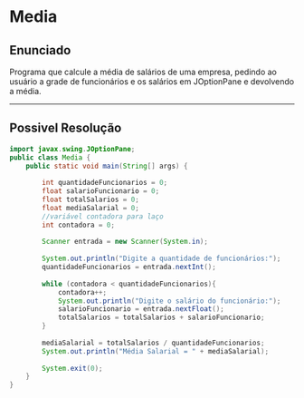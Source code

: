 # Media

## Enunciado

Programa que calcule a média de salários de uma empresa, pedindo ao usuário a grade de funcionários e os salários em JOptionPane e devolvendo a média.

* * *

## Possivel Resolução

```java
import javax.swing.JOptionPane;
public class Media {
    public static void main(String[] args) {
 
        int quantidadeFuncionarios = 0;
        float salarioFuncionario = 0;
        float totalSalarios = 0;
        float mediaSalarial = 0;
        //variável contadora para laço
        int contadora = 0;
       
        Scanner entrada = new Scanner(System.in);
   
        System.out.println("Digite a quantidade de funcionários:");
        quantidadeFuncionarios = entrada.nextInt();
         
        while (contadora < quantidadeFuncionarios){
            contadora++;
            System.out.println("Digite o salário do funcionário:");
            salarioFuncionario = entrada.nextFloat();
            totalSalarios = totalSalarios + salarioFuncionario;
        }
         
        mediaSalarial = totalSalarios / quantidadeFuncionarios;
        System.out.println("Média Salarial = " + mediaSalarial);
 
        System.exit(0);
    } 
}
```
